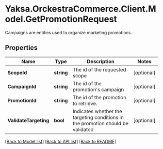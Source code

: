 # Yaksa.OrckestraCommerce.Client.Model.GetPromotionRequest
Campaigns are entities used to organize marketing promotions.

## Properties

Name | Type | Description | Notes
------------ | ------------- | ------------- | -------------
**ScopeId** | **string** | The id of the requested scope | [optional] 
**CampaignId** | **string** | The id of the promotion&#39;s campaign | [optional] 
**PromotionId** | **string** | The id of the promotion to retrieve. | [optional] 
**ValidateTargeting** | **bool** | Indicates whether the targeting conditions in the promotion should be validated | [optional] 

[[Back to Model list]](../README.md#documentation-for-models) [[Back to API list]](../README.md#documentation-for-api-endpoints) [[Back to README]](../README.md)

